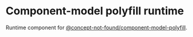 # Component-model polyfill runtime

Runtime component for [@concept-not-found/component-model-polyfill](https://github.com/concept-not-found/component-model-polyfill).

